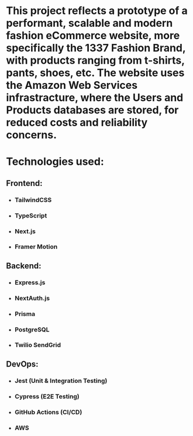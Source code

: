  # This project reflects a prototype of a performant, scalable and modern fashion eCommerce website, more specifically the 1337 Fashion Brand, with products ranging from t-shirts, pants, shoes, etc. The website uses the Amazon Web Services infrastracture, where the Users and Products databases are stored, for reduced costs and reliability concerns.
 
 # Technologies used:
 ## Frontend: 
 - ### TailwindCSS
 - ### TypeScript 
 - ### Next.js
 - ### Framer Motion 
 ## Backend: 
 - ### Express.js
 - ### NextAuth.js
 - ### Prisma
 - ### PostgreSQL
 - ### Twilio SendGrid
 ## DevOps: 
 - ### Jest (Unit & Integration Testing)
 - ### Cypress (E2E Testing)
 - ### GitHub Actions (CI/CD)
 - ### AWS

